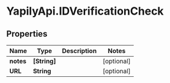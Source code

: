 # YapilyApi.IDVerificationCheck

## Properties

Name | Type | Description | Notes
------------ | ------------- | ------------- | -------------
**notes** | **[String]** |  | [optional] 
**URL** | **String** |  | [optional] 


